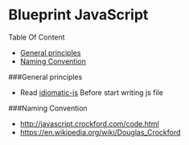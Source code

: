 # Blueprint JavaScript

Table Of Content 
* [General principles](#user-content-general-principles)
* [Naming Convention](#user-content-naming-convention)

###General principles
* Read [idiomatic-js](https://github.com/farakavco/idiomatic.js) Before start writing js file

###Naming Convention
- http://javascript.crockford.com/code.html
- https://en.wikipedia.org/wiki/Douglas_Crockford


